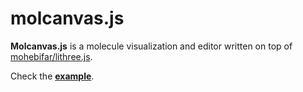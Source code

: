 # molcanvas.js
**Molcanvas.js** is a molecule visualization and editor written on top of [mohebifar/lithree.js](https://github.com/mohebifar/lithree.js).


Check the **[example](http://dev.mohebifar.com/chemistry/molcanvas.js/examples/)**.
